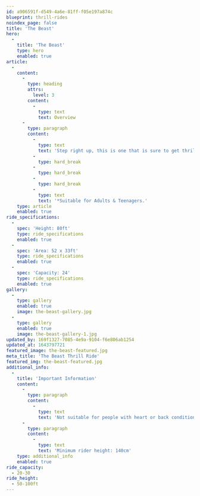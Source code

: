 ```yaml
---
id: a906591f-d549-4a6e-81ff-f05e197a874c
blueprint: thrill-rides
noindex_page: false
title: 'The Beast'
hero:
  -
    title: 'The Beast'
    type: hero
    enabled: true
article:
  -
    content:
      -
        type: heading
        attrs:
          level: 3
        content:
          -
            type: text
            text: Overview
      -
        type: paragraph
        content:
          -
            type: text
            text: 'Step right up, this is one that is sure to get thrill seekers queuing up up all day. The Beast is an exhilarating funfair ride with 24 inward-facing seats. That is swung up to 8ft into the sky and spins around 360 degrees, providing passengers with lovely views and the feeling of weightlessness.'
          -
            type: hard_break
          -
            type: hard_break
          -
            type: hard_break
          -
            type: text
            text: '*Suitable for Adults & Teenagers.'
    type: article
    enabled: true
ride_specifications:
  -
    spec: 'Height: 80ft'
    type: ride_specifications
    enabled: true
  -
    spec: 'Area: 52 x 33ft'
    type: ride_specifications
    enabled: true
  -
    spec: 'Capacity: 24'
    type: ride_specifications
    enabled: true
gallery:
  -
    type: gallery
    enabled: true
    image: the-beast-gallery.jpg
  -
    type: gallery
    enabled: true
    image: the-beast-gallery-1.jpg
updated_by: 169f1327-7085-4e9a-9104-f6e806ab1254
updated_at: 1643797721
featured_image: the-beast-featured.jpg
meta_title: 'The Beast Thrill Ride'
featured_img: the-beast-featured.jpg
additional_info:
  -
    title: 'Important Information'
    content:
      -
        type: paragraph
        content:
          -
            type: text
            text: 'Not suitable for people with heart or back conditions or of a nervous disposition should avoid riding The Beast. Other medical conditions that may preclude riding include pregnancy, recent surgery, broken bones, or neck problems.'
      -
        type: paragraph
        content:
          -
            type: text
            text: 'Minimum rider height: 140cm'
    type: additional_info
    enabled: true
ride_capacity:
  - 20-30
ride_height:
  - 50-100ft
---
```

